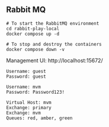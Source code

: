 ## Rabbit MQ

```shell
# To start the RabbitMQ environment
cd rabbit-play-local
docker compose up -d

# To stop and destroy the containers
docker compose down -v
```

Management UI: http://localhost:15672/

```text
Username: guest
Password: guest

Username: mvm
Password: Password123!

Virtual Host: mvm
Exchange: primary
Exchange: mvm
Queues: red, amber, green
```
